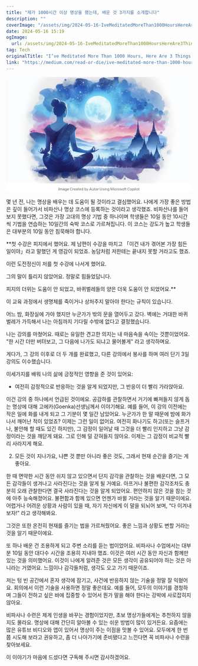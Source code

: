 ```yaml
---
title: "제가 1000시간 이상 명상을 했는데, 배운 것 3가지를 소개합니다"
description: ""
coverImage: "/assets/img/2024-05-16-IveMeditatedMoreThan1000HoursHereAre3ThingsIveLearnt_0.png"
date: 2024-05-16 15:19
ogImage: 
  url: /assets/img/2024-05-16-IveMeditatedMoreThan1000HoursHereAre3ThingsIveLearnt_0.png
tag: Tech
originalTitle: "I’ve Meditated More Than 1000 Hours, Here Are 3 Things I’ve Learnt"
link: "https://medium.com/read-or-die/ive-meditated-more-than-1000-hours-here-are-3-things-i-ve-learnt-90eba670b18f"
---
```



![A few years ago, I decided I would benefit from learning how to meditate. I figured the best way to learn would be to throw myself into the deep end and sign up for a Vipassana meditation course. If you’ve never heard of Vipassana, it’s one of the most ancient meditation techniques, and it’s taught through 10-day residential courses during which students practice the technique for 10 hours each day. The courses are intense, and students are required to be silent for most of the 10 days.](/assets/img/2024-05-16-IveMeditatedMoreThan1000HoursHereAre3ThingsIveLearnt_0.png)

몇 년 전, 나는 명상을 배우는 데 도움이 될 것이라고 결심했어요. 나에게 가장 좋은 방법은 깊이 들어가서 비파산나 명상 코스에 등록하는 것이라고 생각했죠. 비파산나를 들어보지 못했다면, 그것은 가장 고대의 명상 기법 중 하나이며 학생들은 10일 동안 10시간씩 기법을 연습하는 10일간의 숙박 코스로 가르쳐집니다. 이 코스는 강도가 높고 학생들은 대부분의 10일 동안 침묵해야 합니다.

<div class="content-ad"></div>

**첫 수강은 피지에서 했어요. 제 남편이 수강을 마치고 「이건 내가 겪어본 가장 힘든 일이야」라고 말했던 게 영감이 되었죠. 농담처럼 저한테는 끝내지 못할 거라고도 했죠.

이런 도전정신이 저를 첫 수강에 나서게 했어요.

그의 말이 틀리지 않았어요. 정말로 힘들었답니다.

피지의 더위는 도움이 안 되었고, 바퀴벌레들의 양은 더욱 도움이 안 되었어요.**

<div class="content-ad"></div>

이 교육 과정에서 생명체를 죽이거나 상처주지 말아야 한다는 규칙이 있습니다.

어느 밤, 화장실에 가야 했지만 누군가가 밖의 문을 열어두고 갔다. 벽에는 거대한 바퀴벌레가 가득해서 나는 아침까지 기다릴 수밖에 없다고 결정했습니다.

나는 강의를 마쳤어요. 때로는 유일한 견고한 의지는 내 마음속을 속이는 것뿐이었어요. "한 시간 더만 버텨보고, 그 다음에 나가도 되냐고 물어볼게" 라고 생각하며요.

게다가, 그 강의 이후로 더 두 개를 완료했고, 다른 강의에서 봉사를 하며 여러 단기 3일 강의도 이수했습니다.

<div class="content-ad"></div>

이세가지를 배워 나의 삶에 긍정적인 영향을 준 것이 있어요:

- 여전히 감정적으로 반응하는 것을 알게 되었지만, 그 반응이 더 빨리 가라앉아요.

이건 강의 중 하나에서 언급된 것이에요. 공감하를 관찰하면서 거기에 빠져들지 않게 돕는 명상에 대해 고에카(Goenka)선생님께서 이야기해요. 예를 들어, 이 강의 이전에는 작은 일에 화를 내게 되고 그 기분이 몇 일간 남았어요. 누군가가 한 말 때문에 밤에 화가 나서 깨어난 적이 있었죠? 이제는 그런 일이 없어요. 여전히 화나기도 하고(또는 슬프거나, 불안해 할 때도 있긴 하지만), 그 감정이 일어날 때 그것을 더 빨리 인지하고 그냥 감정이라는 것을 깨닫게 돼요. 그로 인해 덜 갇혀들지 않아요. 이제는 그 감정이 비교적 빨리 사라지게 해요.

2. 모든 것이 지나가요, 나쁜 것 뿐만 아니라 좋은 것도, 그래서 현재 순간을 즐기는 게 좋아요.

<div class="content-ad"></div>

한 때 면약한 시간 동안 쉬지 않고 있으면서 단지 감각을 관찰하는 것을 배운다면, 그 모든 감각들이 생겨나고 사라진다는 것을 알게 될 거예요. 아프거나 불편한 감각조차도 충분히 오래 관찰한다면 결국 사라진다는 것을 알게 되었어요. 편안하지 않은 것을 참는 것에 아주 능숙해졌어요. 불편함과 함께 있으면 언젠가 바뀔 거라는 것을 알기 때문이에요. 어렵거나 어려운 상황과 사람이 있을 때, 자기 자신에게 이 말을 되뇌어 보며, “다 이겨내보자!” 라고 생각해봐요.

그것은 또한 온전히 현재를 즐기는 법을 가르쳐줬어요. 좋은 느낌과 상황도 변할 거라는 것을 알기 때문이에요.

또 하나 배운 건 조용하게 되고 주변 소리를 듣는 법이었어요. 비파사나 수업에서는 대부분 10일 동안 대다수 시간을 조용히 지내야 했죠. 이것은 여러 시간 동안 자신과 함께만 있는 것을 의미했어요. 이것이 나에게 알려준 것은 모든 생각이 공유되어야 하는 것은 아니라는 거였어요. 느낌이나 감각들처럼, 생각도 오고 가기 때문이죠.

<div class="content-ad"></div>

저는 텅 빈 공간에서 혼자 생각에 잠기고, 사건에 반응하지 않는 기술을 정말 잘 익혔어요. 회의에서 이런 기술을 사용하면 정말 좋은데요. 예를 들어, 모두의 이야기를 경청하며 그들이 전하고 싶은 바에 집중할 수 있어서 뭔가 말을 해야 한다는 강박에 사로잡히지 않아요.

비파사나 수련은 제게 인생을 바꾸는 경험이었지만, 초보 명상가들에게는 추천하지 않을지도 몰라요. 명상에 대해 간단히 알아볼 수 있는 쉬운 방법이 많이 있거든요. 요즘에는 많은 유튜브 비디오와 앱이 있어서 명상이 주는 이점을 맛볼 수 있어요. 모두에게 한 번쯤 시도해 보라고 권유하고, 좀 더 나아가기에 준비됐다고 느낀다면 꼭 비파사나 수련을 찾아보세요.

이 이야기가 마음에 드셨다면 구독해 주시면 감사하겠어요.